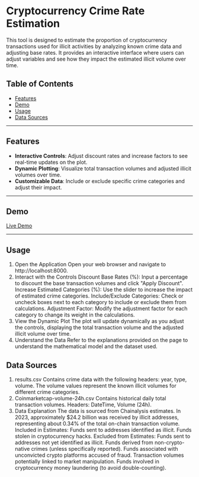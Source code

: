 # Cryptocurrency Crime Rate Estimation

This tool is designed to estimate the proportion of cryptocurrency transactions used for illicit activities by analyzing known crime data and adjusting base rates. It provides an interactive interface where users can adjust variables and see how they impact the estimated illicit volume over time.

## Table of Contents

- [Features](#features)
- [Demo](#demo)
- [Usage](#usage)
- [Data Sources](#data-sources)

---

## Features

- **Interactive Controls**: Adjust discount rates and increase factors to see real-time updates on the plot.
- **Dynamic Plotting**: Visualize total transaction volumes and adjusted illicit volumes over time.
- **Customizable Data**: Include or exclude specific crime categories and adjust their impact.

---

## Demo

[Live Demo](https://quinndupont.github.io/crypto-crime-estimation/)

---

## Usage
1. Open the Application
Open your web browser and navigate to http://localhost:8000.
2. Interact with the Controls
Discount Base Rates (%): Input a percentage to discount the base transaction volumes and click "Apply Discount".
Increase Estimated Categories (%): Use the slider to increase the impact of estimated crime categories.
Include/Exclude Categories: Check or uncheck boxes next to each category to include or exclude them from calculations.
Adjustment Factor: Modify the adjustment factor for each category to change its weight in the calculations.
3. View the Dynamic Plot
The plot will update dynamically as you adjust the controls, displaying the total transaction volume and the adjusted illicit volume over time.
4. Understand the Data
Refer to the explanations provided on the page to understand the mathematical model and the dataset used.

## Data Sources
1. results.csv
Contains crime data with the following headers: year, type, volume.
The volume values represent the known illicit volumes for different crime categories.
2. Coinmarketcap-volume-24h.csv
Contains historical daily total transaction volumes.
Headers: DateTime, Volume (24h).
3. Data Explanation
The data is sourced from Chainalysis estimates.
In 2023, approximately $24.2 billion was received by illicit addresses, representing about 0.34% of the total on-chain transaction volume.
Included in Estimates:
Funds sent to addresses identified as illicit.
Funds stolen in cryptocurrency hacks.
Excluded from Estimates:
Funds sent to addresses not yet identified as illicit.
Funds derived from non-crypto-native crimes (unless specifically reported).
Funds associated with unconvicted crypto platforms accused of fraud.
Transaction volumes potentially linked to market manipulation.
Funds involved in cryptocurrency money laundering (to avoid double-counting).
